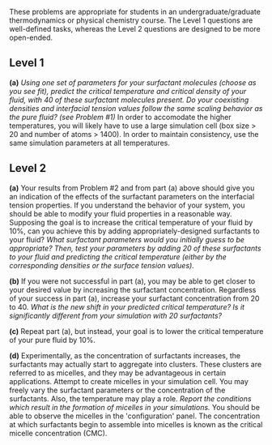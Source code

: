
These problems are appropriate for students in an undergraduate/graduate thermodynamics or physical chemistry course.  The Level 1 questions are well-defined tasks, whereas the Level 2 questions are designed to be more open-ended.

## Level 1 
<b>(a)</b> *Using one set of parameters for your surfactant molecules (choose as you see fit), predict the critical temperature and critical density of your fluid, with 40 of these surfactant molecules present.  Do your coexisting densities and interfacial tension values follow the same scaling behavior as the pure fluid? (see Problem #1)*  In order to accomodate the higher temperatures, you will likely have to use a large simulation cell (box size > 20 and number of atoms > 1400).  In order to maintain consistency, use the same simulation parameters at all temperatures.



## Level 2 
<b>(a)</b> Your results from Problem #2 and from part (a) above should give you an indication of the effects of the surfactant parameters on the interfacial tension properties.  If you understand the behavior of your system, you should be able to modify your fluid properties in a reasonable way.  Supposing the goal is to increase the critical temperature of your fluid by 10%, can you achieve this by adding appropriately-designed surfactants to your fluid?  *What surfactant parameters would you initially guess to be appropriate?  Then, test your parameters by adding 20 of these surfactants to your fluid and predicting the critical temperature (either by the corresponding densities or the surface tension values).*



<b>(b)</b> If you were not successful in part (a), you may be able to get closer to your desired value by increasing the surfactant concentration.  Regardless of your success in part (a), increase your surfactant concentration from 20 to 40.  *What is the new shift in your predicted critical temperature?  Is it significantly different from your simulation with 20 surfactants?*



<b>(c)</b> Repeat part (a), but instead, your goal is to lower the critical temperature of your pure fluid by 10%.



<b>(d)</b> Experimentally, as the concentration of surfactants increases, the surfactants may actually start to aggregate into clusters.  These clusters are referred to as micelles, and they may be advantageous in certain applications.  Attempt to create micelles in your simulation cell.  You may freely vary the surfactant parameters or the concentration of the surfactants.  Also, the temperature may play a role.  *Report the conditions which result in the formation of micelles in your simulations.*  You should be able to observe the micelles in the 'configuration' panel.  The concentration at which surfactants begin to assemble into micelles is known as the critical micelle concentration (CMC).